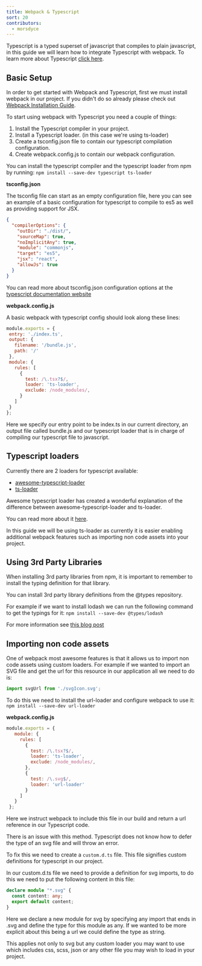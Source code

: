 ```yaml
---
title: Webpack & Typescript
sort: 20
contributors:
  - morsdyce
---
```


Typescript is a typed superset of javascript that compiles to plain javascript, in this guide we will learn how to integrate Typescript with webpack.
To learn more about Typescript [click here](https://www.typescriptlang.org).

## Basic Setup

In order to get started with Webpack and Typescript, first we must install webpack in our project.
If you didn't do so already please check out [Webpack Installation Guide](http://localhost:3000/guides/installation).

To start using webpack with Typescript you need a couple of things:
1. Install the Typescript compiler in your project.
2. Install a Typescript loader. (in this case we're using ts-loader)
3. Create a tsconfig.json file to contain our typescript compilation configuration.
3. Create webpack.config.js to contain our webpack configuration.

You can install the typescript compiler and the typescript loader from npm by running:
 `npm install --save-dev typescript ts-loader`
 
__tsconfig.json__ 

The tsconfig file can start as an empty configuration file, here you can see an example of a basic configuration for typescript to compile to es5 as well as providing support for JSX.

```json
{
  "compilerOptions": {
    "outDir": "./dist/",
    "sourceMap": true,
    "noImplicitAny": true,
    "module": "commonjs",
    "target": "es5",
    "jsx": "react",
    "allowJs": true
  }
}
```

You can read more about tsconfig.json configuration options at the [typescript documentation website](https://www.typescriptlang.org/docs/handbook/tsconfig-json.html)

__webpack.config.js__

A basic webpack with typescript config should look along these lines:
```js
module.exports = {
 entry: './index.ts',
 output: {
   filename: '/bundle.js',
   path: '/'
 },
 module: {
   rules: [
     {
       test: /\.tsx?$/,
       loader: 'ts-loader',
       exclude: /node_modules/,
     }
   ]
 }
};
```
 
Here we specify our entry point to be index.ts in our current directory, 
an output file called bundle.js 
and our typescript loader that is in charge of compiling our typescript file to javascript.

## Typescript loaders

Currently there are 2 loaders for typescript available:
* [awesome-typescript-loader](https://github.com/s-panferov/awesome-typescript-loader)
* [ts-loader](https://github.com/TypeStrong/ts-loader)

Awesome typescript loader has created a wonderful explanation of the 
difference between awesome-typescript-loader and ts-loader. 

You can read more about it [here](https://github.com/s-panferov/awesome-typescript-loader#differences-between-ts-loader).

In this guide we will be using ts-loader as currently it is easier enabling additional webpack features such as importing non code assets into your project.

## Using 3rd Party Libraries

When installing 3rd party libraries from npm, it is important to remember
to install the typing definition for that library.

You can install 3rd party library definitions from the @types repository.

For example if we want to install lodash we can run the following command to get the typings for it:
`npm install --save-dev @types/lodash`

For more information see [this blog post](https://blogs.msdn.microsoft.com/typescript/2016/06/15/the-future-of-declaration-files/)

## Importing non code assets

One of webpack most awesome features is that it allows us to import non code assets using custom loaders.
For example if we wanted to import an SVG file and get the url for this resource in our application all we need to do is:

```js
import svgUrl from './svgIcon.svg';
```

To do this we need to install the url-loader and configure webpack to use it:
`npm install --save-dev url-loader`

__webpack.config.js__
```js
module.exports = {
   module: {
     rules: [
       {
         test: /\.tsx?$/,
         loader: 'ts-loader',
         exclude: /node_modules/,
       },
       {
         test: /\.svg$/,
         loader: 'url-loader'
       }
     ]
   }
 };
```

Here we instruct webpack to include this file in our build and return a url reference in our Typescript code.

There is an issue with this method. Typescript does not know how to defer the type of an svg file and will throw an error.

To fix this we need to create a `custom.d.ts` file.
This file signifies custom definitions for typescript in our project.

In our custom.d.ts file we need to provide a definition for svg imports, to do this we need to put the following content in this file:

```typescript
declare module "*.svg" {
  const content: any;
  export default content;
}
```

Here we declare a new module for svg by specifying any import that ends in .svg and define the type for this module as any.
If we wanted to be more explicit about this being a url we could define the type as string.

This applies not only to svg but any custom loader you may want to use which includes css, scss, json or any other file you may wish to load in your project.
 